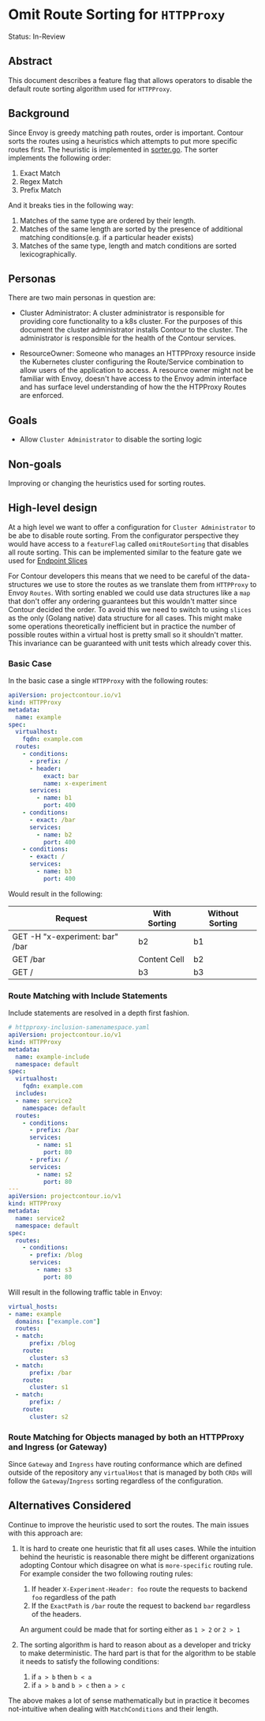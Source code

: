 # Omit Route Sorting for `HTTPProxy`

Status: In-Review

## Abstract

This document describes a feature flag that allows operators to disable the default route sorting algorithm used for `HTTPProxy`.

## Background

Since Envoy is greedy matching path routes, order is important. Contour sorts the routes using a heuristics which attempts to put more specific routes first. The heuristic is implemented in [sorter.go](https://github.com/projectcontour/contour/blob/main/internal/sorter/sorter.go). The sorter implements the following order:

1. Exact Match
2. Regex Match
3. Prefix Match

And it breaks ties in the following way:

1. Matches of the same type are ordered by their length.
2. Matches of the same length are sorted by the presence of additional matching conditions(e.g. if a particular header exists)
3. Matches of the same type, length and match conditions are sorted lexicographically.

## Personas

There are two main personas in question are:

* Cluster Administrator: A cluster administrator is responsible for providing core functionality to a k8s cluster. For the purposes of this document the cluster administrator installs Contour to the cluster. The administrator is responsible for the health of the Contour services.

* ResourceOwner: Someone who manages an HTTPProxy resource inside the Kubernetes cluster configuring the Route/Service combination to allow users of the application to access. A resource owner might not be familiar with Envoy, doesn't have access to the Envoy admin interface and has surface level understanding of how the the HTPProxy Routes are enforced.

## Goals

- Allow `Cluster Administrator` to disable the sorting logic

## Non-goals
Improving or changing the heuristics used for sorting routes.

## High-level design

At a high level we want to offer a configuration for `Cluster Administrator` to be abe to disable route sorting. From the configurator perspective they would have access to a `featureFlag` called `omitRouteSorting` that disables all route sorting. This can be implemented similar to the feature gate we used for [Endpoint Slices](https://github.com/projectcontour/contour/pull/5745)

For Contour developers this means that we need to be careful of the data-structures we use to store the routes as we translate them from `HTTPProxy` to Envoy `Routes`. With sorting enabled we could use data structures like a `map` that don't offer any ordering guarantees but this wouldn't matter since Contour decided the order. To avoid this we need to switch to using `slices` as the only (Golang native) data structure for all cases. This might make some operations theoretically inefficient but in practice the number of possible routes within a virtual host is pretty small so it shouldn't matter. This invariance can be guaranteed with unit tests which already cover this.

### Basic Case

In the basic case a single `HTTPProxy` with the following routes:

```yaml
apiVersion: projectcontour.io/v1
kind: HTTPProxy
metadata:
  name: example
spec:
  virtualhost:
    fqdn: example.com
  routes:
    - conditions:
      - prefix: /
      - header:
          exact: bar
          name: x-experiment
      services:
        - name: b1
          port: 400
    - conditions:
      - exact: /bar
      services:
        - name: b2
          port: 400
    - conditions:
      - exact: /
      services:
        - name: b3
          port: 400
```

Would result in the following:

| Request                          | With Sorting  | Without Sorting |
| -------------                    | ------------- | --------------- |
| GET -H "x-experiment: bar" /bar  | b2            | b1              |
| GET /bar | Content Cell          | b2            | b2              |
| GET /                            | b3            | b3              |


### Route Matching with Include Statements

Include statements are resolved in a depth first fashion.

```yaml
# httpproxy-inclusion-samenamespace.yaml
apiVersion: projectcontour.io/v1
kind: HTTPProxy
metadata:
  name: example-include
  namespace: default
spec:
  virtualhost:
    fqdn: example.com
  includes:
  - name: service2
    namespace: default
  routes:
    - conditions:
      - prefix: /bar
      services:
        - name: s1
          port: 80
      - prefix: /
      services:
        - name: s2
          port: 80
---
apiVersion: projectcontour.io/v1
kind: HTTPProxy
metadata:
  name: service2
  namespace: default
spec:
  routes:
    - conditions:
      - prefix: /blog
      services:
        - name: s3
          port: 80
```

Will result in the following traffic table in Envoy:

```yaml
virtual_hosts:
- name: example
  domains: ["example.com"]
  routes:
  - match:
      prefix: /blog
    route:
      cluster: s3
  - match:
      prefix: /bar
    route:
      cluster: s1
  - match:
      prefix: /
    route:
      cluster: s2

```


### Route Matching for Objects managed by both an HTTPProxy and Ingress (or Gateway)

Since `Gateway` and `Ingress` have routing conformance which are defined outside of the repository any `virtualHost` that is managed by both `CRDs` will follow the `Gateway`/`Ingress` sorting regardless of
the configuration.

## Alternatives Considered

Continue to improve the heuristic used to sort the routes. The main issues with this approach are:

1. It is hard to create one heuristic that fit all uses cases. While the intuition behind the heuristic is reasonable there might be different organizations adopting Contour which disagree on what is `more-specific` routing rule. For example consider the two following routing rules:
    1.  If header `X-Experiment-Header: foo` route the requests to backend `foo` regardless of the path
    2.  If the `ExactPath` is `/bar` route the request to backend `bar` regardless of the headers.

    An argument could be made that for sorting either as `1 > 2` or `2 > 1`

2. The sorting algorithm is hard to reason about as a developer and tricky to make deterministic. The hard part is that for the algorithm to be stable it needs to satisfy the following conditions:
    1. if `a > b` then `b < a`
    2. if `a > b` and `b > c` then `a > c`

The above makes a lot of sense mathematically but in practice it becomes not-intuitive when dealing with `MatchConditions` and their length.
